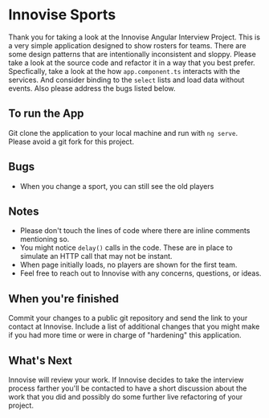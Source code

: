 # Innovise Sports

Thank you for taking a look at the Innovise Angular Interview Project.  This is a very simple application designed to show rosters for teams.  There are some design patterns that are intentionally inconsistent and sloppy.  Please take a look at the source code and refactor it in a way that you best prefer.  Specfically, take a look at the how `app.component.ts` interacts with the services. And consider binding to the `select` lists and load data without events.  Also please address the bugs listed below.

## To run the App

Git clone the application to your local machine and run with `ng serve`. Please avoid a git fork for this project.

## Bugs

- When you change a sport, you can still see the old players

## Notes

- Please don't touch the lines of code where there are inline comments mentioning so.
- You might notice `delay()` calls in the code. These are in place to simulate an HTTP call that may not be instant.
- When page initially loads, no players are shown for the first team.
- Feel free to reach out to Innovise with any concerns, questions, or ideas.

## When you're finished

Commit your changes to a public git repository and send the link to your contact at Innovise.  Include a list of additional changes that you might make if you had more time or were in charge of "hardening" this application.

## What's Next

Innovise will review your work. If Innovise decides to take the interview process farther you'll be contacted to have a short discussion about the work that you did and possibly do some further live refactoring of your project.
